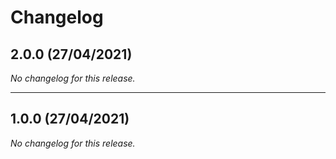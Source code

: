 # Changelog

## 2.0.0 (27/04/2021)
*No changelog for this release.*

---

## 1.0.0 (27/04/2021)
*No changelog for this release.*
